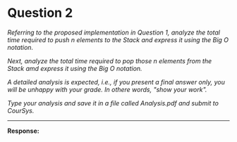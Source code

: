 # Question 2

*Referring to the proposed implementation in Question 1, analyze the total time required to push n elements to the Stack and express it using the Big O notation.*

*Next, analyze the total time required to pop those n elements from the Stack amd express it using the Big O notation.*

*A detailed analysis is expected, i.e., if you present a final answer only, you will be unhappy with your grade. In othere words, "show your work".*

*Type your analysis and save it in a file called Analysis.pdf and submit to CourSys.*

----

**Response:**

